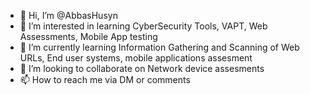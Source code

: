 - 👋 Hi, I’m @AbbasHusyn
- 👀 I’m interested in learning CyberSecurity Tools, VAPT, Web Assessments, Mobile App testing
- 🌱 I’m currently learning Information Gathering and Scanning of Web URLs, End user systems, mobile applications assesment
- 💞️ I’m looking to collaborate on Network device assesments
- 📫 How to reach me via DM or comments

